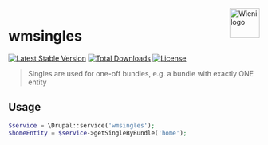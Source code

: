 <a href="https://www.wieni.be">
    <img src="https://www.wieni.be/themes/custom/drupack/logo.svg" alt="Wieni logo" title="Wieni" align="right" height="60" />
</a>

wmsingles
======================

[![Latest Stable Version](https://poser.pugx.org/wieni/wmsingles/v/stable)](https://packagist.org/packages/wieni/wmsingles)
[![Total Downloads](https://poser.pugx.org/wieni/wmsingles/downloads)](https://packagist.org/packages/wieni/wmsingles)
[![License](https://poser.pugx.org/wieni/wmsingles/license)](https://packagist.org/packages/wieni/wmsingles)

> Singles are used for one-off bundles, e.g. a bundle with exactly ONE entity

## Usage

```php
$service = \Drupal::service('wmsingles');
$homeEntity = $service->getSingleByBundle('home');

```

